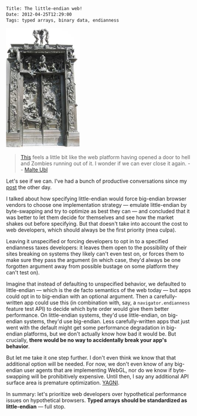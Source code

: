     Title: The little-endian web!
    Date: 2012-04-25T12:29:00
    Tags: typed arrays, binary data, endianness

<a href="http://en.wikipedia.org/wiki/The_Gates_of_Hell"><img class="right" src="/img/gates-of-hell.jpg" /></a>

> [This](http://calculist.org/blog/2012/04/24/the-little-endian-web/) feels a little bit like the web platform having opened a door to hell and Zombies running out of it. I wonder if we can ever close it again.
-- [Malte Ubl](https://plus.google.com/u/1/116910304844117268718/posts/9fdegEJkAtt)

Let's see if we can. I've had a bunch of productive conversations since my [post](http://calculist.org/blog/2012/04/24/the-little-endian-web/) the other day.

I talked about how specifying little-endian would force big-endian browser vendors to choose one implementation strategy — emulate little-endian by byte-swapping and try to optimize as best they can — and concluded that it was better to let them decide for themselves and see how the market shakes out before specifying. But that doesn't take into account the cost to web developers, which should always be the first priority (mea culpa).

Leaving it unspecified or forcing developers to opt in to a specified endianness taxes developers: it leaves them open to the possibility of their sites breaking on systems they likely can't even test on, or forces them to make sure they pass the argument (in which case, they'd always be one forgotten argument away from possible bustage on some platform they can't test on).

Imagine that instead of defaulting to unspecified behavior, we defaulted to little-endian — which is the de facto semantics of the web today — but apps could opt in to big-endian with an optional argument. Then a carefully-written app could use this (in combination with, say, a `navigator.endianness` feature test API) to decide which byte order would give them better performance. On little-endian systems, they'd use little-endian, on big-endian systems, they'd use big-endian. Less carefully-written apps that just went with the default might get some performance degradation in big-endian platforms, but we don't actually know how bad it would be. But crucially, **there would be no way to accidentally break your app's behavior**.

But let me take it one step further. I don't even think we know that that additional option will be needed. For now, we don't even know of any big-endian user agents that are implementing WebGL, nor do we know if byte-swapping will be prohibitively expensive. Until then, I say any additional API surface area is premature optimization. [YAGNI](http://en.wikipedia.org/wiki/You_ain%27t_gonna_need_it).

In summary: let's prioritize web developers over hypothetical performance issues on hypothetical browsers. **Typed arrays should be standardized as little-endian** — full stop.
